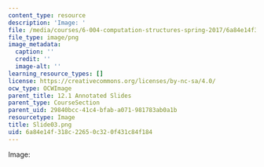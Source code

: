 ```yaml
---
content_type: resource
description: 'Image: '
file: /media/courses/6-004-computation-structures-spring-2017/6a84e14f318c22650c320f431c84f184_Slide03.png
file_type: image/png
image_metadata:
  caption: ''
  credit: ''
  image-alt: ''
learning_resource_types: []
license: https://creativecommons.org/licenses/by-nc-sa/4.0/
ocw_type: OCWImage
parent_title: 12.1 Annotated Slides
parent_type: CourseSection
parent_uid: 29840bcc-41c4-bfab-a071-981783ab0a1b
resourcetype: Image
title: Slide03.png
uid: 6a84e14f-318c-2265-0c32-0f431c84f184
---
```

Image: 